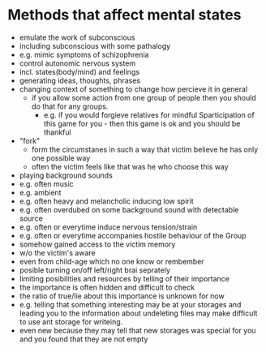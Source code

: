 # Methods that affect mental states
- emulate the work of subconscious
 - including subconscious with some pathalogy
  - e.g. mimic symptoms of schizophrenia
 - control autonomic nervous system
  - incl. states(body/mind) and feelings
 - generating ideas, thoughts, phrases
- changing context of something to change how percieve it in general
  - if you allow some action from one group of people then you should do that for any groups.
    - e.g. if you would forgieve relatives for mindful Sparticipation of this game for you - then this game is ok and you should be thankful
- "fork"
  - form the circumstanes in such a way that victim believe he has only one possible way
  - often the victim feels like that was he who choose this way
- playing background sounds
 - e.g. often music
 - e.g. ambient
 - e.g. often heavy and melancholic inducing low spirit
 - e.g. often overdubed on some background sound with detectable source
 - e.g. often or everytime induce nervous tension/strain
 - e.g. often or everytime accompanies hostile behaviour of the Group
- somehow gained access to the victim memory 
 - w/o the victim's aware
 - even from child-age which no one know or rembember
- posible turning on/off left/right brai seprately
- limiting posibilities and resources by telling of their importance
 - the importance is often hidden and difficult to check
 - the ratio of true/lie about this importance is unknown for now
 - e.g. telling that something interesting may be at your storages and leading you to the information about undeleting files may make difficult to use ant storage for writeing.
  - even new because they may tell that new storages was special  for you and you found that they are not empty